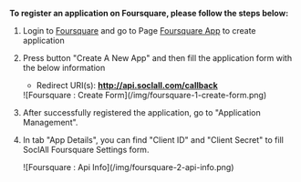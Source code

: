 __To register an application on Foursquare, please follow the steps below:__

1. Login to [Foursquare](https://developer.foursquare.com/) and go to Page [Foursquare App](https://foursquare.com/developers/register) to create application
2. Press button "Create A New App" and then fill the application form with the below information
    * Redirect URI(s): __http://api.soclall.com/callback__
    
    <div class="soclall-br"></div>
    ![Foursquare : Create Form](/img/foursquare-1-create-form.png)
    <div class="soclall-br"></div>
    
3. After successfully registered the application, go to "Application Management".
4. In tab "App Details", you can find "Client ID" and "Client Secret" to fill SoclAll Foursquare Settings form.
    <div class="soclall-br"></div>
    ![Foursquare : Api Info](/img/foursquare-2-api-info.png)
    <div class="soclall-br"></div>